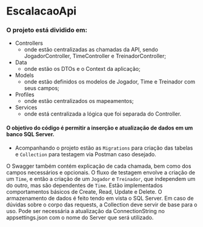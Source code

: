 # EscalacaoApi

### O projeto está dividido em:
  + Controllers
      * onde estão centralizadas as chamadas da API, sendo JogadorController, TimeController e TreinadorController;
  + Data
      * onde estão os DTOs e o Context da aplicação;
  + Models
      * onde estão definidos os modelos de Jogador, Time e Treinador com seus campos;
  + Profiles
      * onde estão centralizados os mapeamentos;
  + Services
      * onde está centralizada a lógica que foi separada do Controller.

#### O objetivo do código é permitir a inserção e atualização de dados em um banco SQL Server.
+ Acompanhando o projeto estão as `Migrations` para criação das tabelas e `Collection` para testagem via Postman caso desejado.

O Swagger também contém explicação de cada chamada, bem como dos campos necessários e opcionais.
O fluxo de testagem envolve a criação de um `Time`, e então a criação de um `Jogador` e `Treinador`, que independem um do outro, mas são dependentes de `Time`. Estão implementados comportamentos básicos de Create, Read, Update e Delete. O armazenamento de dados é feito tendo em vista o SQL Server. Em caso de dúvidas sobre o corpo das requests, a Collection deve servir de base para o uso.
Pode ser necessária a atualização da ConnectionString no appsettings.json com o nome do Server que será utilizado.
